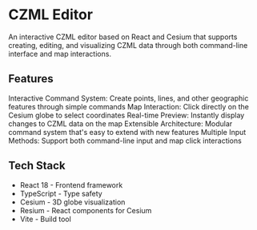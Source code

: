 # CZML Editor
An interactive CZML editor based on React and Cesium that supports creating, editing, and visualizing CZML data through both command-line interface and map interactions.
## Features
Interactive Command System: Create points, lines, and other geographic features through simple commands
Map Interaction: Click directly on the Cesium globe to select coordinates
Real-time Preview: Instantly display changes to CZML data on the map
Extensible Architecture: Modular command system that's easy to extend with new features
Multiple Input Methods: Support both command-line input and map click interactions
## Tech Stack

- React 18 - Frontend framework
- TypeScript - Type safety
- Cesium - 3D globe visualization
- Resium - React components for Cesium
- Vite - Build tool